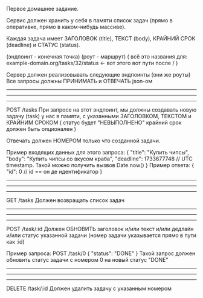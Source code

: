 Первое домашнее задание.

Сервис должен хранить у себя в памяти список задач (прямо в оперативке, прямо в каком-нибудь массиве).

Каждая задача имеет ЗАГОЛОВОК (title), ТЕКСТ (body), КРАЙНИЙ СРОК (deadline) и СТАТУС (status).

(эндпоинт - конечная точка)
(роут - маршрут)
(
всё это названия для: example-domain.org/tasks/32/status <- вот этого вот пути после /
)

Сервер должен реализовывать следующие эндпоинты (они же роуты)
Все запросы должны ПРИНИМАТЬ и ОТВЕЧАТЬ json-ом

---

---

---

POST /tasks
При запросе на этот эндпоинт, мы должны создавать новую задачу (task)
у нас в памяти, с указанными ЗАГОЛОВКОМ, ТЕКСТОМ и КРАЙНИМ СРОКОМ
(
статус будет "НЕВЫПОЛНЕНО"
крайний срок должен быть опционален
)

Отвечать должен НОМЕРОМ только что созданной задачи.

Пример входящих данных для этого запроса:
{
"title": "Купить чипсы",
"body": "Купить чипсы со вкусом краба",
"deadline": 1733677748 // UTC timestamp. Такой можно получить вызвов Date.now()
}
Пример ответа:
{
"id": 0 // id == он де идентификатор
}

---

---

---

GET /tasks
Должен возвращать список задач

---

---

---

POST /task/:id
Должен ОБНОВИТЬ заголовок и/или текст и/или дедлайн и/или статус указанной задачи
(номер задачи указывается прямо в пути как :id)

Пример запроса:
POST /task/0
{
"status": "DONE"
}
Такой запрос должен обновить статус задачи с номером 0 на новый статус "DONE"

---

---

---

DELETE /task/:id
Должен удалить задачу с указанным номером
